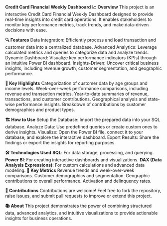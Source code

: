 **Credit Card Financial Weekly Dashboard**
**📈 Overview**
This project is an interactive Credit Card Financial Weekly Dashboard designed to provide real-time insights into credit card operations. It enables stakeholders to monitor key performance metrics, track trends, and make data-driven decisions with ease.

**🔍 Features**
Data Integration: Efficiently process and load transaction and customer data into a centralized database.
Advanced Analytics: Leverage calculated metrics and queries to categorize data and analyze trends.
Dynamic Dashboard: Visualize key performance indicators (KPIs) through an intuitive Power BI dashboard.
Insights-Driven: Uncover critical business insights, including revenue growth, customer segmentation, and geographic performance.

**🚀 Key Highlights**
Categorization of customer data by age groups and income levels.
Week-over-week performance comparisons, including revenue and transaction metrics.
Year-to-date summaries of revenue, transactions, and customer contributions.
Geographical analysis and state-wise performance insights.
Breakdown of contributions by customer demographics and product types.

**🏗️ How to Use**
Setup the Database:
Import the prepared data into your SQL database.
Analyze Data:
Use predefined queries or create custom ones to derive insights.
Visualize:
Open the Power BI file, connect it to your database, and explore the interactive dashboard.
Export Results:
Share the findings or export the insights for reporting purposes.

**🛠️ Technologies Used**
**SQL**: For data storage, processing, and querying.
**Power BI**: For creating interactive dashboards and visualizations.
**DAX (Data Analysis Expressions)**: For custom calculations and advanced data modeling.
**📌 Key Metrics**
Revenue trends and week-over-week comparisons.
Customer demographics and segmentation.
Geographic contributions to overall performance.
Activation and delinquency rates.

**🤝 Contributions**
Contributions are welcome! Feel free to fork the repository, raise issues, and submit pull requests to improve or extend this project.

**📚 About**
This project demonstrates the power of combining structured data, advanced analytics, and intuitive visualizations to provide actionable insights for business operations.
